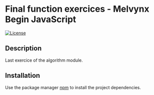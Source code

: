 # Final function exercices - Melvynx Begin JavaScript

[![License](https://img.shields.io/badge/license-MIT-blue.svg)](LICENSE)

## Description

Last exercice of the algorithm module.

## Installation

Use the package manager [npm](https://www.npmjs.com/) to install the project dependencies.
